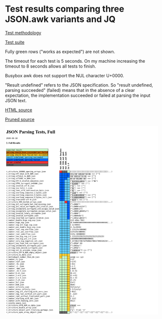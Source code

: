 # Test results comparing three JSON.awk variants and JQ

[Test methodology](http://seriot.ch/parsing_json.php)

[Test suite](https://github.com/nst/JSONTestSuite)

Fully green rows ("works as expected") are not shown.

The timeout for each test is 5 seconds.  On my machine increasing the timeout
to 8 seconds allows all tests to finish.

Busybox awk does not support the NUL character U+0000.

"Result undefined" refers to the JSON specification. So "result undefined,
parsing succeeded" (failed) means that in the absence of a clear expectation,
the implementation succeeded or failed at parsing the input JSON text.

[HTML source](parsing.html)

[Pruned source](parsing_pruned.html)

![full results 2020-08-18](full_results_2020-08-18.png)
